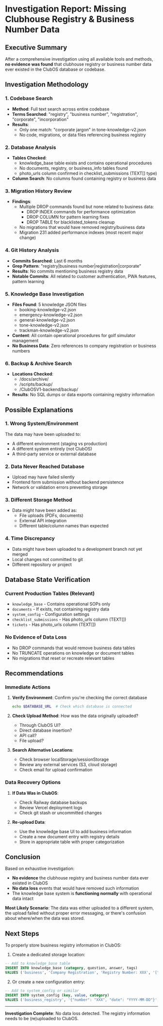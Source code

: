 # Investigation Report: Missing Clubhouse Registry & Business Number Data

## Executive Summary
After a comprehensive investigation using all available tools and methods, **no evidence was found** that clubhouse registry or business number data ever existed in the ClubOS database or codebase.

## Investigation Methodology

### 1. **Codebase Search**
- **Method**: Full text search across entire codebase
- **Terms Searched**: "registry", "business number", "registration", "corporate", "incorporation"
- **Results**:
  - Only one match: "corporate jargon" in tone-knowledge-v2.json
  - No code, migrations, or data files referencing business registry

### 2. **Database Analysis**
- **Tables Checked**:
  - knowledge_base table exists and contains operational procedures
  - No documents, registry, or business_info tables found
  - photo_urls column confirmed in checklist_submissions (TEXT[] type)
- **Column Search**: No columns found containing registry or business data

### 3. **Migration History Review**
- **Findings**:
  - Multiple DROP commands found but none related to business data:
    - DROP INDEX commands for performance optimization
    - DROP COLUMN for pattern learning fixes
    - DROP TABLE for blacklisted_tokens cleanup
  - No migrations that would have removed registry/business data
  - Migration 231 added performance indexes (most recent major change)

### 4. **Git History Analysis**
- **Commits Searched**: Last 6 months
- **Grep Pattern**: "registry|business number|registration|corporate"
- **Results**: No commits mentioning business registry data
- **Notable Commits**: All related to customer authentication, PWA features, pattern learning

### 5. **Knowledge Base Investigation**
- **Files Found**: 5 knowledge JSON files
  - booking-knowledge-v2.json
  - emergency-knowledge-v2.json
  - general-knowledge-v2.json
  - tone-knowledge-v2.json
  - trackman-knowledge-v2.json
- **Content**: All contain operational procedures for golf simulator management
- **No Business Data**: Zero references to company registration or business numbers

### 6. **Backup & Archive Search**
- **Locations Checked**:
  - /docs/archive/
  - /scripts/backup/
  - /ClubOSV1-backend/backup/
- **Results**: No SQL dumps or data exports containing registry information

## Possible Explanations

### 1. **Wrong System/Environment**
The data may have been uploaded to:
- A different environment (staging vs production)
- A different system entirely (not ClubOS)
- A third-party service or external database

### 2. **Data Never Reached Database**
- Upload may have failed silently
- Frontend form submission without backend persistence
- Network or validation errors preventing storage

### 3. **Different Storage Method**
- Data might have been added as:
  - File uploads (PDFs, documents)
  - External API integration
  - Different table/column names than expected

### 4. **Time Discrepancy**
- Data might have been uploaded to a development branch not yet merged
- Local changes not committed to git
- Different repository or project

## Database State Verification

### Current Production Tables (Relevant)
- `knowledge_base` - Contains operational SOPs only
- `documents` - If exists, not containing registry data
- `system_config` - Configuration settings
- `checklist_submissions` - Has photo_urls column (TEXT[])
- `tickets` - Has photo_urls column (TEXT[])

### No Evidence of Data Loss
- No DROP commands that would remove business data tables
- No TRUNCATE operations on knowledge or document tables
- No migrations that reset or recreate relevant tables

## Recommendations

### Immediate Actions
1. **Verify Environment**: Confirm you're checking the correct database
   ```bash
   echo $DATABASE_URL  # Check which database is connected
   ```

2. **Check Upload Method**: How was the data originally uploaded?
   - Through ClubOS UI?
   - Direct database insertion?
   - API call?
   - File upload?

3. **Search Alternative Locations**:
   - Check browser localStorage/sessionStorage
   - Review any external services (S3, cloud storage)
   - Check email for upload confirmation

### Data Recovery Options
1. **If Data Was in ClubOS**:
   - Check Railway database backups
   - Review Vercel deployment logs
   - Check git stash or uncommitted changes

2. **Re-upload Data**:
   - Use the knowledge base UI to add business information
   - Create a new document entry with registry details
   - Store in appropriate table with proper categorization

## Conclusion

Based on exhaustive investigation:
- **No evidence** the clubhouse registry and business number data ever existed in ClubOS
- **No data loss** events that would have removed such information
- The knowledge base system is **functioning normally** with operational data intact

**Most Likely Scenario**: The data was either uploaded to a different system, the upload failed without proper error messaging, or there's confusion about where/when the data was stored.

## Next Steps

To properly store business registry information in ClubOS:

1. Create a dedicated storage location:
```sql
-- Add to knowledge_base table
INSERT INTO knowledge_base (category, question, answer, tags)
VALUES ('business', 'Company Registration', 'Registry Number: XXX', '["corporate", "registration"]');
```

2. Or create a new configuration entry:
```sql
-- Add to system_config or similar
INSERT INTO system_config (key, value, category)
VALUES ('business_registry', '{"number": "XXX", "date": "YYYY-MM-DD"}', 'corporate');
```

---

**Investigation Complete**: No data loss detected. The registry information needs to be (re)uploaded to ClubOS.